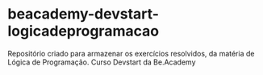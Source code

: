 # beacademy-devstart-logicadeprogramacao
Repositório criado para armazenar os exercícios resolvidos, da matéria de Lógica de Programação. Curso Devstart da Be.Academy
